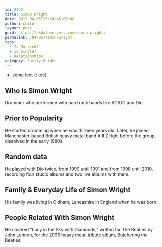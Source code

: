 ```yaml
---
id: 2142
title: Simon Wright
date: 2012-04-05T13:24:45+00:00
author: chito
layout: post
guid: https://ukdataservers.com/simon-wright/
permalink: /04/05/simon-wright
tags:
  - Is Married?
  - Is Single?
  - Relationships
category: Family Guides
---
```


* some text
{: toc}
          
          
## Who is  Simon Wright
                  
                  
                  
Drummer who performed with hard rock bands like AC/DC and Dio.
                  
                
                
                
## Prior to Popularity 
                  
                  
                  
He started drumming when he was thirteen years old. Later, he joined Manchester-based British heavy metal band A II Z right before the group dissolved in the early 1980s.
                  
                
                
                
## Random data 
                  
                  
                  
He played with Dio twice, from 1990 until 1991 and from 1998 until 2010, recording four studio albums and two live albums with them.
                  
                
                
                
## Family & Everyday Life of Simon Wright
                  
                  
                  
His family was living in Oldham, Lancashire in England when he was born.
                  
                
                
                
## People Related With  Simon Wright
                  
                  
                  
He covered &#8220;Lucy in the Sky with Diamonds,&#8221; written for The Beatles by John Lennon, for the 2006 heavy metal tribute album, Butchering the Beatles.
                  
                
              
            
          
          
          
    
    
  
